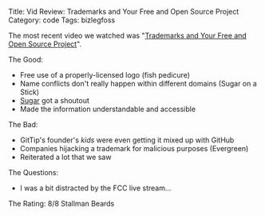 Title: Vid Review: Trademarks and Your Free and Open Source Project
Category: code
Tags: bizlegfoss

The most recent video we watched was "[Trademarks and Your Free and Open Source Project][video]".

The Good:

- Free use of a properly-licensed logo (fish pedicure)
- Name conflicts don't really happen within different domains (Sugar on a Stick)
- [Sugar][] got a shoutout
- Made the information understandable and accessible

The Bad:

- GitTip's founder's *kids* were even getting it mixed up with GitHub
- Companies hijacking a trademark for malicious purposes (Evergreen)
- Reiterated a lot that we saw

The Questions:

- I was a bit distracted by the FCC live stream...

The Rating: 8/8 Stallman Beards

[video]: https://www.youtube.com/watch?v=JY6AtbtAuts
[Sugar]: https://www.sugarlabs.org/

